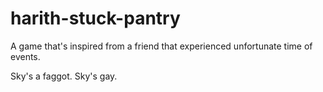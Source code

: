 # harith-stuck-pantry
A game that's inspired from a friend that experienced unfortunate time of events.

Sky's a faggot.
Sky's gay.